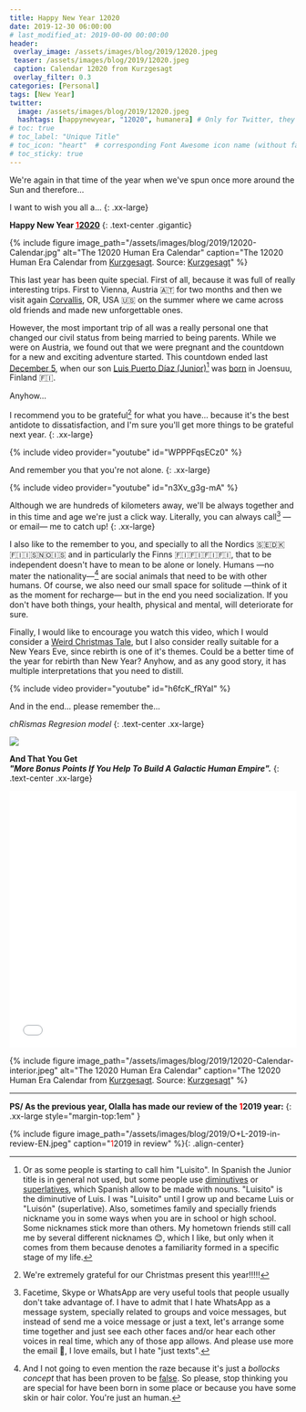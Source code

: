 ```yaml
---
title: Happy New Year 12020
date: 2019-12-30 06:00:00 
# last_modified_at: 2019-00-00 00:00:00
header: 
 overlay_image: /assets/images/blog/2019/12020.jpeg
 teaser: /assets/images/blog/2019/12020.jpeg
 caption: Calendar 12020 from Kurzgesagt  
 overlay_filter: 0.3
categories: [Personal]
tags: [New Year]
twitter: 
  image: /assets/images/blog/2019/12020.jpeg
  hashtags: [happynewyear, "12020", humanera] # Only for Twitter, they go before tags
# toc: true
# toc_label: "Unique Title"
# toc_icon: "heart"  # corresponding Font Awesome icon name (without fa prefix)
# toc_sticky: true
---
```


We're again in that time of the year when we've spun once more around the Sun and therefore...  

I want to wish you all a...
{: .xx-large}

**Happy New Year [<span style="color: #ff0000;">1</span>2020](https://www.youtube.com/watch?v=czgOWmtGVGs)** 
{: .text-center .gigantic} 

{% include figure image_path="/assets/images/blog/2019/12020-Calendar.jpg" alt="The 12020 Human Era Calendar" caption="The 12020 Human Era Calendar from [Kurzgesagt](https://kurzgesagt.org/). Source: [Kurzgesagt](https://kurzgesagt.org/)" %}

This last year has been quite special. First of all, because it was full of really interesting trips. First to Vienna, Austria :austria: for two months and then we visit again [Corvallis][], OR, USA :us: on the summer where we came across old friends and made new unforgettable ones. 

However, the most important trip of all was a really personal one that changed our civil status from being married to being parents. While we were on Austria, we found out that we were pregnant and the countdown for a new and exciting adventure started. This countdown ended last [December 5][December5], when our son [Luis Puerto Díaz (Junior)][junior-site][^1] was [born][] in Joensuu, Finland :finland:. 

Anyhow... 

I recommend you to be grateful[^2] for what you have... because it's the best antidote to dissatisfaction, and I'm sure you'll get more things to be grateful next year.
{: .xx-large}

{% include video provider="youtube" id="WPPPFqsECz0" %}

And remember you that you're not alone. 
{: .xx-large}

{% include video provider="youtube" id="n3Xv_g3g-mA" %}

Although we are hundreds of kilometers away, we'll be always together and in this time and age we're just a click way. Literally, you can always call[^3] —or email— me to catch up!
{: .xx-large}

I also like to the remember to you, and specially to all the Nordics :sweden::denmark::finland::iceland::norway::iceland: and in particularly the Finns :finland::finland::finland::finland:, that to be independent doesn't have to mean to be alone or lonely. Humans —no mater the nationality—[^4] are social animals that need to be with other humans. Of course, we also need our small space for solitude —think of it as the moment for recharge— but in the end you need socialization. If you don't have both things, your health, physical and mental, will deteriorate for sure. 

Finally, I would like to encourage you watch this video, which I would consider a [Weird Christmas Tale][egg], but I also consider really suitable for a New Years Eve, since rebirth is one of it's themes. Could be a better time of the year for rebirth than New Year? Anyhow, and as any good story, it has multiple interpretations that you need to distill. 

{% include video provider="youtube" id="h6fcK_fRYaI" %}

And in the end... please remember the...

_chRismas Regresion model_
{: .text-center .xx-large} 

![](https://imgur.com/SITRETA.gif)

**And That You Get**   
***"More Bonus Points If You Help To Build A Galactic Human Empire".***
{: .text-center .xx-large}

<iframe src="//gifs.com/embed/bonus-points-W7gXZQ?muted=false" frameborder="0" scrolling="no" width="100%" height="450em" style="-webkit-backface-visibility: hidden;-webkit-transform: scale(1);"></iframe>

{% include figure image_path="/assets/images/blog/2019/12020-Calendar-interior.jpeg" alt="The 12020 Human Era Calendar" caption="The 12020 Human Era Calendar from [Kurzgesagt](https://kurzgesagt.org/). Source: [Kurzgesagt](https://kurzgesagt.org/)" %}

---


**PS/ As the previous year, Olalla has made our review of the <span style="color: #ff0000;">1</span>2019 year:**
{: .xx-large style="margin-top:1em" }

{% include figure image_path="/assets/images/blog/2019/O+L-2019-in-review-EN.jpeg" caption="<span style='color: #ff0000;'>1</span>2019 in review" %}{: .align-center}


[^1]: Or as some people is starting to call him "Luisito". In Spanish the Junior title is in general not used, but some people use [diminutives][] or [superlatives][], which Spanish allow to be made with nouns. "Luisito" is the diminutive of Luis. I was "Luisito" until I grow up and became Luis or "Luisón" (superlative). Also, sometimes family and specially friends nickname you in some ways when you are in school or high school. Some nicknames stick more than others. My hometown friends still call me by several different nicknames :blush:, which I like, but only when it comes from them because denotes a familiarity formed in a specific stage of my life. 

[^2]: We're extremely grateful for our Christmas present this year!!!!!

[^3]: Facetime, Skype or WhatsApp are very useful tools that people usually don't take advantage of. I have to admit that I hate WhatsApp as a message system, specially related to groups and voice messages, but instead of send me a voice message or just a text, let's arrange some time together and just see each other faces and/or hear each other voices in real time, which any of those app allows. And please use more the email :e-mail:, I love emails, but I hate "just texts". 

[^4]: And I not going to even mention the raze because it's just a _bollocks concept_ that has been proven to be [false][]. So please, stop thinking you are special for have been born in some place or because you have some skin or hair color. You're just an human.  


[Corvallis]: https://en.wikipedia.org/wiki/Corvallis,_Oregon
[December5]: /blog/2019/12/20/parenthood/
[junior-site]: https://jr.luispuerto.net
[diminutives]: https://en.wikipedia.org/w/index.php?title=Special:Search&search=Diminutive
[superlatives]: https://en.wikipedia.org/wiki/Comparison_(grammar)
[born]: https://jr.luispuerto.net/2019/12/05/hello-world/
[false]: https://en.wikipedia.org/wiki/Race_%28human_classification%29
[egg]: /blog/2019/12/23/christmas-tale/
